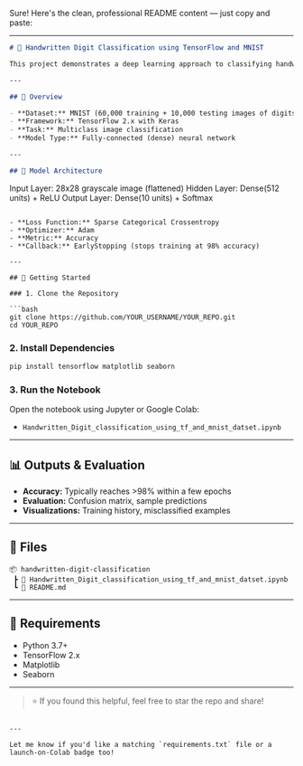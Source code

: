 Sure! Here's the clean, professional README content — just copy and paste:

---

```markdown
# 🧠 Handwritten Digit Classification using TensorFlow and MNIST

This project demonstrates a deep learning approach to classifying handwritten digits using the MNIST dataset and TensorFlow's Keras API. It covers the full machine learning workflow — from data loading and preprocessing to model building, training, evaluation, and visualization.

---

## 📌 Overview

- **Dataset:** MNIST (60,000 training + 10,000 testing images of digits 0–9)
- **Framework:** TensorFlow 2.x with Keras
- **Task:** Multiclass image classification
- **Model Type:** Fully-connected (dense) neural network

---

## 🧠 Model Architecture

```

Input Layer: 28x28 grayscale image (flattened)
Hidden Layer: Dense(512 units) + ReLU
Output Layer: Dense(10 units) + Softmax

````

- **Loss Function:** Sparse Categorical Crossentropy  
- **Optimizer:** Adam  
- **Metric:** Accuracy  
- **Callback:** EarlyStopping (stops training at 98% accuracy)

---

## 🚀 Getting Started

### 1. Clone the Repository

```bash
git clone https://github.com/YOUR_USERNAME/YOUR_REPO.git
cd YOUR_REPO
````

### 2. Install Dependencies

```bash
pip install tensorflow matplotlib seaborn
```

### 3. Run the Notebook

Open the notebook using Jupyter or Google Colab:

* `Handwritten_Digit_classification_using_tf_and_mnist_datset.ipynb`

---

## 📊 Outputs & Evaluation

* **Accuracy:** Typically reaches >98% within a few epochs
* **Evaluation:** Confusion matrix, sample predictions
* **Visualizations:** Training history, misclassified examples

---

## 📁 Files

```
📦 handwritten-digit-classification
 ┣ 📜 Handwritten_Digit_classification_using_tf_and_mnist_datset.ipynb
 ┗ 📜 README.md
```

---

## 🧪 Requirements

* Python 3.7+
* TensorFlow 2.x
* Matplotlib
* Seaborn

---

> ⭐️ If you found this helpful, feel free to star the repo and share!

```

---

Let me know if you'd like a matching `requirements.txt` file or a launch-on-Colab badge too!
```
